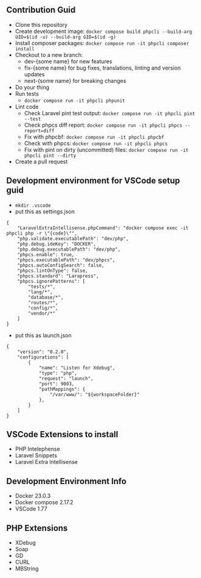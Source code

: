 ## Contribution Guid
* Clone this repository
* Create development image: ``docker compose build phpcli --build-arg UID=$(id -u) --build-arg GID=$(id -g)``
* Install composer packages: ``docker compose run -it phpcli composer install``
* Checkout to a new branch: 
    * dev-{some name} for new features
    * fix-{some name} for bug fixes, translations, linting and version updates
    * next-{some name} for breaking changes
* Do your thing
* Run tests
    * ``docker compose run -it phpcli phpunit``
* Lint code
    * Check Laravel pint test output: ``docker compose run -it phpcli pint --test``
    * Check phpcs diff report: ``docker compose run -it phpcli phpcs --report=diff``
    * Fix with phpcbf: ``docker compose run -it phpcli phpcbf``
    * Check with phpcs: ``docker compose run -it phpcli phpcs``
    * Fix with pint on dirty (uncommitted) files: ``docker compose run -it phpcli pint --dirty``
* Create a pull request

## Development environment for VSCode setup guid
* ``mkdir .vscode``
* put this as settings.json
```
{
    "LaravelExtraIntellisense.phpCommand": "docker compose exec -it phpcli php -r \"{code}\"",
    "php.validate.executablePath": "dev/php",
    "php.debug.ideKey": "DOCKER",
    "php.debug.executablePath": "dev/php",
    "phpcs.enable": true,
    "phpcs.executablePath": "dev/phpcs",
    "phpcs.autoConfigSearch": false,
    "phpcs.lintOnType": false,
    "phpcs.standard": "Larapress",
    "phpcs.ignorePatterns": [
        "tests/*",
        "lang/*",
        "database/*",
        "routes/*",
        "config/*",
        "vendor/*"
    ]
}
```
* put this as launch.json
```
{
    "version": "0.2.0",
    "configurations": [
        {
            "name": "Listen for Xdebug",
            "type": "php",
            "request": "launch",
            "port": 9003,
            "pathMappings": {
                "/var/www/": "${workspaceFolder}"
            },
        }
    ]
}
```

## VSCode Extensions to install
* PHP Intelephense
* Laravel Snippets
* Laravel Extra Intellisense

## Development Environment Info
* Docker 23.0.3
* Docker compose 2.17.2
* VSCode 1.77

## PHP Extensions
* XDebug
* Soap
* GD
* CURL
* MBString
